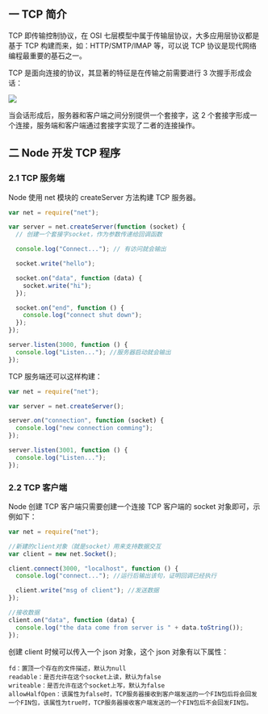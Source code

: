 ## 一 TCP 简介

TCP 即传输控制协议，在 OSI 七层模型中属于传输层协议，大多应用层协议都是基于 TCP 构建而来，如：HTTP/SMTP/IMAP 等，可以说 TCP 协议是现代网络编程最重要的基石之一。

TCP 是面向连接的协议，其显著的特征是在传输之前需要进行 3 次握手形成会话：

![](../images/node/node&tcp-01.svg)

当会话形成后，服务器和客户端之间分别提供一个套接字，这 2 个套接字形成一个连接，服务端和客户端通过套接字实现了二者的连接操作。

## 二 Node 开发 TCP 程序

### 2.1 TCP 服务端

Node 使用 net 模块的 createServer 方法构建 TCP 服务器。

```js
var net = require("net");

var server = net.createServer(function (socket) {
  // 创建一个套接字socket，作为参数传递给回调函数

  console.log("Connect..."); // 有访问就会输出

  socket.write("hello");

  socket.on("data", function (data) {
    socket.write("hi");
  });

  socket.on("end", function () {
    console.log("connect shut down");
  });
});

server.listen(3000, function () {
  console.log("Listen..."); //服务器启动就会输出
});
```

TCP 服务端还可以这样构建：

```js
var net = require("net");

var server = net.createServer();

server.on("connection", function (socket) {
  console.log("new connection comming");
});

server.listen(3001, function () {
  console.log("Listen...");
});
```

### 2.2 TCP 客户端

Node 创建 TCP 客户端只需要创建一个连接 TCP 客户端的 socket 对象即可，示例如下：

```js
var net = require("net");

//新建的client对象（就是socket）用来支持数据交互
var client = new net.Socket();

client.connect(3000, "localhost", function () {
  console.log("connect..."); //运行后输出该句，证明回调已经执行

  client.write("msg of client"); //发送数据
});

//接收数据
client.on("data", function (data) {
  console.log("the data come from server is " + data.toString());
});
```

创建 client 时候可以传入一个 json 对象，这个 json 对象有以下属性：

```
fd：置顶一个存在的文件描述，默认为null
readable：是否允许在这个socket上读，默认为false
writeable：是否允许在这个socket上写，默认为false
allowHalfOpen：该属性为false时，TCP服务器接收到客户端发送的一个FIN包后将会回发一个FIN包，该属性为true时，TCP服务器接收客户端发送的一个FIN包后不会回发FIN包。
```
